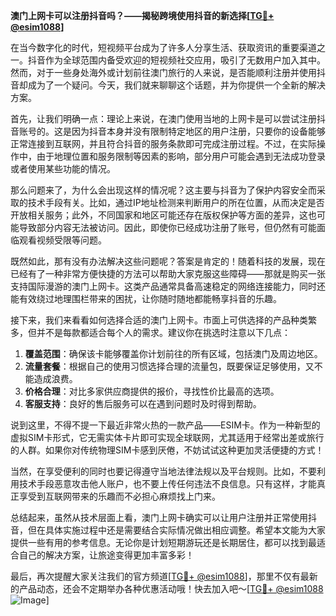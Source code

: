 **澳门上网卡可以注册抖音吗？——揭秘跨境使用抖音的新选择[[TG💪+ @esim1088](https://t.me/s/esim1088)]**

在当今数字化的时代，短视频平台成为了许多人分享生活、获取资讯的重要渠道之一。抖音作为全球范围内备受欢迎的短视频社交应用，吸引了无数用户加入其中。然而，对于一些身处海外或计划前往澳门旅行的人来说，是否能顺利注册并使用抖音却成为了一个疑问。今天，我们就来聊聊这个话题，并为你提供一个全新的解决方案。

首先，让我们明确一点：理论上来说，在澳门使用当地的上网卡是可以尝试注册抖音账号的。这是因为抖音本身并没有限制特定地区的用户注册，只要你的设备能够正常连接到互联网，并且符合抖音的服务条款即可完成注册过程。不过，在实际操作中，由于地理位置和服务限制等因素的影响，部分用户可能会遇到无法成功登录或者使用某些功能的情况。

那么问题来了，为什么会出现这样的情况呢？这主要与抖音为了保护内容安全而采取的技术手段有关。比如，通过IP地址检测来判断用户的所在位置，从而决定是否开放相关服务；此外，不同国家和地区可能还存在版权保护等方面的差异，这也可能导致部分内容无法被访问。因此，即使你已经成功注册了账号，但仍然有可能面临观看视频受限等问题。

既然如此，那有没有办法解决这些问题呢？答案是肯定的！随着科技的发展，现在已经有了一种非常方便快捷的方法可以帮助大家克服这些障碍——那就是购买一张支持国际漫游的澳门上网卡。这类产品通常具备高速稳定的网络连接能力，同时还能有效绕过地理围栏带来的困扰，让你随时随地都能畅享抖音的乐趣。

接下来，我们来看看如何选择合适的澳门上网卡。市面上可供选择的产品种类繁多，但并不是每款都适合每个人的需求。建议你在挑选时注意以下几点：

1. **覆盖范围**：确保该卡能够覆盖你计划前往的所有区域，包括澳门及周边地区。
2. **流量套餐**：根据自己的使用习惯选择合理的流量包，既要保证足够使用，又不能造成浪费。
3. **价格合理**：对比多家供应商提供的报价，寻找性价比最高的选项。
4. **客服支持**：良好的售后服务可以在遇到问题时及时得到帮助。

说到这里，不得不提一下最近非常火热的一款产品——ESIM卡。作为一种新型的虚拟SIM卡形式，它无需实体卡片即可实现全球联网，尤其适用于经常出差或旅行的人群。如果你对传统物理SIM卡感到厌倦，不妨试试这种更加灵活便捷的方式！

当然，在享受便利的同时也要记得遵守当地法律法规以及平台规则。比如，不要利用技术手段恶意攻击他人账户，也不要上传任何违法不良信息。只有这样，才能真正享受到互联网带来的乐趣而不必担心麻烦找上门来。

总结起来，虽然从技术层面上看，澳门上网卡确实可以让用户注册并正常使用抖音，但在具体实施过程中还是需要结合实际情况做出相应调整。希望本文能为大家提供一些有用的参考信息。无论你是计划短期游玩还是长期居住，都可以找到最适合自己的解决方案，让旅途变得更加丰富多彩！

最后，再次提醒大家关注我们的官方频道[[TG💪+ @esim1088](https://t.me/s/esim1088)]，那里不仅有最新的产品动态，还会不定期举办各种优惠活动哦！快去加入吧～[[TG💪+ @esim1088](https://t.me/s/esim1088) ![Image](https://i.postimg.cc/4NQfJmqS/Snipaste-2025-05-13-00-14-12.png)]